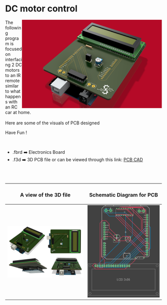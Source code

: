 <h1>DC motor control</h1>

<div>
   <img width=450 align=right src="https://github.com/Electroversity/Electroverse/blob/main/PCB%20Designs/34-DC%20motor%20control%20with%20IR%20remote/img1.png"/>
   <p>The following program is focused on interfacing 2 DC motors to an IR remote similar to what happens with an RC car at home.<br><br>Here are some of the visuals of PCB designed<br>
        
   Have Fun !
  </p>
<br>

   - .fbrd ➡️ Electronics Board
   - .f3d  ➡️ 3D PCB file or can be viewed through this link: <a href="https://a360.co/34Vqbmu">PCB CAD</a>
   
<br> <br>  
<div align=center>
   
| <h3>A view of the 3D file</h2> | <h3>Schematic Diagram for PCB</h3> |      
| --- | --- |
| <img width=550 align=center src="https://github.com/Electroversity/Electroverse/blob/main/PCB%20Designs/34-DC%20motor%20control%20with%20IR%20remote/img2.png"/><br><img width=550 align=center src="https://github.com/Electroversity/Electroverse/blob/main/PCB%20Designs/34-DC%20motor%20control%20with%20IR%20remote/img3.png"/> |    <img width="450" src="https://github.com/Electroversity/Electroverse/blob/main/PCB%20Designs/34-DC%20motor%20control%20with%20IR%20remote/PCB%20view.png"> | 
 
</div>

 



